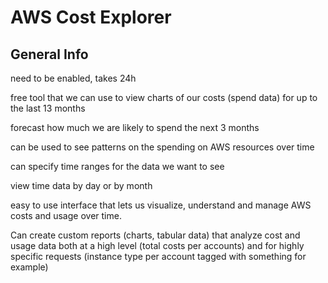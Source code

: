 # AWS Cost Explorer

## General Info
need to be enabled, takes 24h

free tool that we can use to view charts of our costs (spend data) for up to the last 13 months

forecast how much we are likely to spend the next 3 months

can be used to see patterns on the spending on AWS resources over time

can specify time ranges for the data we want to see

view time data by day or by month

easy to use interface that lets us visualize, understand and manage AWS costs and usage over time.

Can create custom reports (charts, tabular data) that analyze cost and usage data both at a high level (total costs per accounts) and for highly specific requests (instance type per account tagged with something for example)


